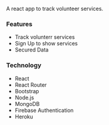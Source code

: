 A react app to track volunteer services.

### Features
- Track volunterr services
- Sign Up to show services
- Secured Data

### Technology
- React
- React Router
- Bootstrap
- Node.js
- MongoDB
- Firebase Authentication
- Heroku
